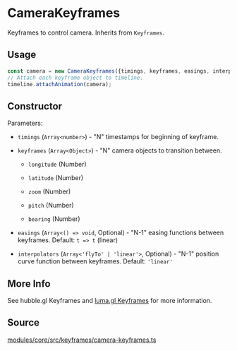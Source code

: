 # CameraKeyframes

Keyframes to control camera. Inherits from `Keyframes`.

## Usage

```js
const camera = new CameraKeyframes({timings, keyframes, easings, interpolators, width, height});
// Attach each keyframe object to timeline.
timeline.attachAnimation(camera);
```

## Constructor

Parameters:

* `timings` (`Array<number>`) - "N" timestamps for beginning of keyframe.

* `keyframes` (`Array<Object>`) - "N" camera objects to transition between.

  * `longitude` (Number)

  * `latitude` (Number)

  * `zoom` (Number)

  * `pitch` (Number)

  * `bearing` (Number)

* `easings` (`Array<() => void`, Optional) - "N-1" easing functions between keyframes. Default: `t => t` (linear)

* `interpolators` (`Array<'flyTo' | 'linear'>`, Optional) - "N-1" position curve function between keyframes. Default: `'linear'`

## More Info

See hubble.gl Keyframes and [luma.gl Keyframes](https://luma.gl/docs/api-reference/engine/animation/key-frames) for more information.

## Source

[modules/core/src/keyframes/camera-keyframes.ts](https://github.com/visgl/hubble.gl/blob/master/modules/core/src/keyframes/camera-keyframes.ts)